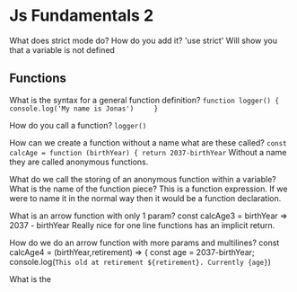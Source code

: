 # Js Fundamentals 2

What does strict mode do? How do you add it?
    'use strict'
    Will show you that a variable is not defined

## Functions
What is the syntax for a general function definition?
    ```function logger() {
    console.log('My name is Jonas')    
}```

How do you call a function?
    ```logger()```

How can we create a function without a name what are these called?
    ```const calcAge = function (birthYear) {
    return 2037-birthYear```
    Without a name they are called anonymous functions.

What do we call the storing of an anonymous function within a variable? What is the name of the function piece?
    This is a function expression. If we were to name it in the normal way then it would be a function declaration.

What is an arrow function with only 1 param?
    const calcAge3 = birthYear => 2037 - birthYear
    Really nice for one line functions has an implicit return.

How do we do an arrow function with more params and multilines?
    const calcAge4 = (birthYear,retirement) => {
        const age = 2037-birthYear;
        console.log(`This old at retirement ${retirement}. Currently {age}`)

What is the 
